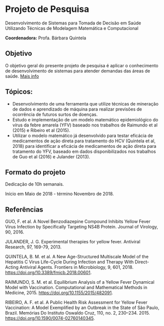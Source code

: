 # Projeto de Pesquisa
Desenvolvimento de Sistemas para Tomada de Decisão em Saúde Utilizando Técnicas de Modelagem Matemática e Computacional

**Coordenadora:** Profa. Bárbara Quintela

## Objetivo

O objetivo geral do presente projeto de pesquisa é aplicar o conhecimento de desenvolvimento de sistemas para atender demandas das áreas de saúde. [Mais info](https://github.com/quintelabm/IC-Modelagem-CESJF-2018/blob/gh-pages/Projeto.md)

## Tópicos:

*  Desenvolvimento de uma ferramenta que utilize técnicas de mineração de dados e aprendizado de máquina para realizar previsões de ocorrência de futuros surtos de doenças. 
*  Estudo e implementação de um modelo matemático epidemiológico do vírus da febre amarela (YFV) baseado nos trabalhos de Raimundo et al (2015) e Ribeiro et al (2015). 
*  Utilizar o modelo matemático já desenvolvido para testar eficácia de medicamentos de ação direta para tratamento do HCV (Quintela et al, 2018) para identificar a eficácia de medicamentos de ação direta para tratamento do YFV, baseado em dados disponibilizados nos trabalhos de Guo et al (2016) e Julander (2013). 

## Formato do projeto

Dedicação de 10h semanais. 

Início em Maio de 2018 - término Novembro de 2018.

## Referências

GUO, F. et al. A Novel Benzodiazepine Compound Inhibits Yellow Fever Virus Infection by Specifically Targeting NS4B Protein. Journal of Virology, 90, 2016. 

JULANDER, J. G. Experimental therapies for yellow fever. Antiviral Research, 97, 169-79, 2013.

QUINTELA, B. M. et al. A New Age-Structured Multiscale Model of the Hepatitis C Virus Life-Cycle During Infection and Therapy With Direct-Acting Antiviral Agents. Frontiers in Microbiology, 9, 601, 2018. https://doi.org/10.3389/fmicb.2018.00601. 

RAIMUNDO, S. M. et al. Equilibrium Analysis of a Yellow Fever Dynamical Model with Vaccination. Computational and Mathematical Methods in Medicine, 2015. https://doi.org/10.1155/2015/482091. 

RIBEIRO, A. F. et al. A Public Health Risk Assessment for Yellow Fever Vaccination: A Model Exemplified by an Outbreak in the State of São Paulo, Brazil. Memórias Do Instituto Oswaldo Cruz, 110, no. 2, 230–234. 2015. https://doi.org/10.1590/0074-02760140345.

